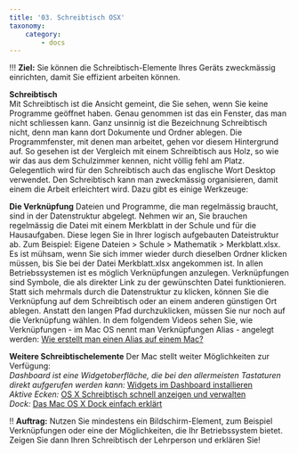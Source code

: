 ```yaml
---
title: '03. Schreibtisch OSX'
taxonomy:
    category:
        - docs
---
```


!!! **Ziel:** Sie können die Schreibtisch-Elemente Ihres Geräts zweckmässig einrichten, damit Sie effizient arbeiten können.

**Schreibtisch**<br>
Mit Schreibtisch ist die Ansicht gemeint, die Sie sehen, wenn Sie keine Programme geöffnet haben. Genau genommen ist das ein Fenster, das man nicht schliessen kann. Ganz unsinnig ist die Bezeichnung Schreibtisch nicht, denn man kann dort Dokumente und Ordner ablegen. Die Programmfenster, mit denen man arbeitet, gehen vor diesem Hintergrund auf. So gesehen ist der Vergleich mit einem Schreibtisch aus Holz, so wie wir das aus dem Schulzimmer kennen, nicht völlig fehl am Platz. Gelegentlich wird für den Schreibtisch auch das englische Wort Desktop verwendet. Den Schreibtisch kann man zweckmässig organisieren, damit einem die Arbeit erleichtert wird. Dazu gibt es einige Werkzeuge:

**Die Verknüpfung**
Dateien und Programme, die man regelmässig braucht, sind in der Datenstruktur abgelegt. Nehmen wir an, Sie brauchen regelmässig die Datei mit einem Merkblatt in der Schule und für die Hausaufgaben. Diese legen Sie in Ihrer logisch aufgebauten Dateistruktur ab. Zum Beispiel: Eigene Dateien > Schule > Mathematik > Merkblatt.xlsx. Es ist mühsam, wenn Sie sich immer wieder durch dieselben Ordner klicken müssen, bis Sie bei der Datei  Merkblatt.xlsx angekommen ist. In allen Betriebssystemen ist es möglich Verknüpfungen anzulegen. Verknüpfungen sind Symbole, die als direkter Link zu der gewünschten Datei funktionieren. Statt sich mehrmals durch die Datenstruktur zu klicken, können Sie die Verknüpfung auf dem Schreibtisch oder an einem anderen günstigen Ort ablegen. Anstatt den langen Pfad durchzuklicken, müssen Sie nur noch auf die Verknüpfung wählen. In dem folgendem Videos sehen Sie, wie Verknüpfungen - im Mac OS nennt man Verknüpfungen Alias - angelegt werden: 
[Wie erstellt man einen Alias auf einem Mac?](https://www.youtube.com/watch?v=vS_6nvYrO0I)

**Weitere Schreibtischelemente**
Der Mac stellt weiter Möglichkeiten zur Verfügung:<br>
*Dashboard ist eine Widgetoberfläche, die bei den allermeisten Tastaturen direkt aufgerufen werden kann:* 
[Widgets im Dashboard installieren](http://www.youtube.com/watch?v=Oc1s9p5-1P0)<br>
*Aktive Ecken:* [OS X Schreibtisch schnell anzeigen und verwalten](https://www.youtube.com/watch?v=X_kaXGNQLE8)<br>
*Dock:* [Das Mac OS X Dock einfach erklärt](http://www.youtube.com/watch?v=T8BGRnJoj_o)<br>

!! **Auftrag:** Nutzen Sie mindestens ein Bildschirm-Element, zum Beispiel Verknüpfungen oder eine der Möglichkeiten, die Ihr Betriebssystem bietet. Zeigen Sie dann Ihren Schreibtisch der Lehrperson und erklären Sie!
